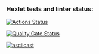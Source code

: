 ### Hexlet tests and linter status:
[![Actions Status](https://github.com/mammoth90/frontend-project-44/actions/workflows/hexlet-check.yml/badge.svg)](https://github.com/mammoth90/frontend-project-44/actions)

[![Quality Gate Status](https://sonarcloud.io/api/project_badges/measure?project=mammoth90_frontend-project-44&metric=alert_status)](https://sonarcloud.io/summary/new_code?id=mammoth90_frontend-project-44)

[![asciicast](https://asciinema.org/a/RMoRavR5m05P9ntDlq0gkUvHc.svg)](https://asciinema.org/a/RMoRavR5m05P9ntDlq0gkUvHc)